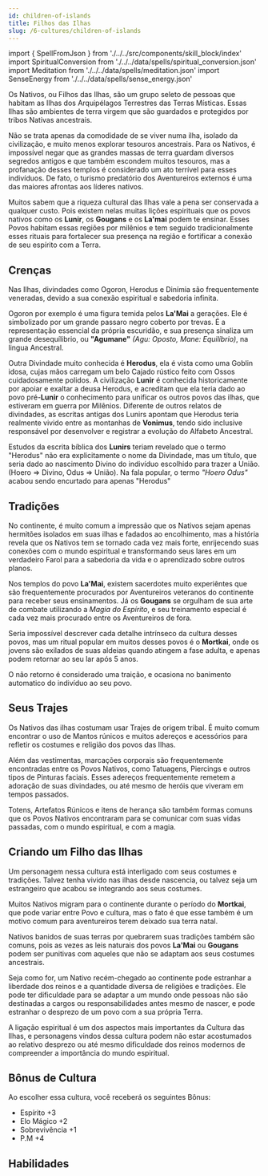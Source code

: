 ```yaml
---
id: children-of-islands
title: Filhos das Ilhas
slug: /6-cultures/children-of-islands
---
```


import { SpellFromJson } from './../../src/components/skill_block/index'
import SpiritualConversion from './../../data/spells/spiritual_conversion.json'
import Meditation from './../../data/spells/meditation.json'
import SenseEnergy from './../../data/spells/sense_energy.json'

Os Nativos, ou Filhos das Ilhas, são um grupo seleto de pessoas que habitam as Ilhas dos Arquipélagos Terrestres das Terras Místicas. Essas Ilhas são ambientes de terra virgem que são guardados e protegidos por tribos Nativas ancestrais.

Não se trata apenas da comodidade de se viver numa ilha, isolado da civilização, e muito menos explorar tesouros ancestrais.
Para os Nativos, é impossível negar que as grandes massas de terra guardam diversos segredos antigos e que também escondem muitos tesouros, mas a profanação desses templos é considerado um ato terrível para esses indivíduos.
De fato, o turismo predatório dos Aventureiros externos é uma das maiores afrontas aos líderes nativos.

Muitos sabem que a riqueza cultural das Ilhas vale a pena ser conservada a qualquer custo. Pois existem nelas muitas lições espirituais que os povos nativos como os **Lunir**, os **Gougans** e os **La'mai** podem te ensinar. Esses Povos habitam essas regiões por milênios e tem seguido tradicionalmente esses rituais para fortalecer sua presença na região e fortificar a conexão de seu espírito com a Terra.

## Crenças

Nas Ilhas, divindades como Ogoron, Herodus e Dinímia são frequentemente veneradas, devido a sua conexão espiritual e sabedoria infinita.

Ogoron por exemplo é uma figura temida pelos **La'Mai** a gerações. Ele é simbolizado por um grande passaro negro coberto por trevas. É a representação essencial da própria escuridão, e sua presença sinaliza um grande desequílibrio, ou **"Agumane"** *(Agu: Oposto, Mane: Equilíbrio)*, na lingua Ancestral.

Outra Divindade muito conhecida é **Herodus**, ela é vista como uma Goblin idosa, cujas mãos carregam um belo Cajado rústico feito com Ossos cuidadosamente polidos.
A civilização **Lunir** é conhecida historicamente por apoiar e exaltar a deusa Herodus, e acreditam que ela teria dado ao povo pré-**Lunir** o conhecimento para unificar os outros povos das ilhas, que estiveram em guerra por Milênios.
Diferente de outros relatos de divindades, as escritas antigas dos Lunirs apontam que Herodus teria realmente vivido entre as montanhas de **Vonimus**, tendo sido inclusive responsável por desenvolver e registrar a evolução do Alfabeto Ancestral.

Estudos da escrita bíblica dos **Lunirs** teriam revelado que o termo "Herodus" não era explicitamente o nome da Divindade, mas um título, que seria dado ao nascimento Divino do indivíduo escolhido para trazer a União. (Hoero => Divino, Odus => União). Na fala popular, o termo *"Hoero Odus"* acabou sendo encurtado para apenas "Herodus"

## Tradições

No continente, é muito comum a impressão que os Nativos sejam apenas hermitões isolados em suas ilhas e fadados ao encolhimento, mas a história revela que os Nativos tem se tornado cada vez mais forte, enrijecendo suas conexões com o mundo espiritual e transformando seus lares em um verdadeiro Farol para a sabedoria da vida e o aprendizado sobre outros planos.

Nos templos do povo **La'Mai**, existem sacerdotes muito experiêntes que são frequentemente procurados por Aventureiros veteranos do continente para receber seus ensinamentos.
Já os **Gougans** se orgulham de sua arte de combate utilizando a *Magia do Espírito*, e seu treinamento especial é cada vez mais procurado entre os Aventureiros de fora.

Seria impossível descrever cada detalhe intrínseco da cultura desses povos, mas um ritual popular em muitos desses povos é o **Mortkai**, onde os jovens são exilados de suas aldeias quando atingem a fase adulta, e apenas podem retornar ao seu lar após 5 anos.

O não retorno é considerado uma traição, e ocasiona no banimento automatico do indivíduo ao seu povo.

## Seus Trajes

Os Nativos das ilhas costumam usar Trajes de origem tribal. É muito comum encontrar o uso de Mantos rúnicos e muitos adereços e acessórios para refletir os costumes e religião dos povos das Ilhas.

Além das vestimentas, marcações corporais são frequentemente encontradas entre os Povos Nativos, como Tatuagens, Piercings e outros tipos de Pinturas faciais.
Esses adereços frequentemente remetem a adoração de suas divindades, ou até mesmo de heróis que viveram em tempos passados.

Totens, Artefatos Rúnicos e itens de herança são também formas comuns que os Povos Nativos encontraram para se comunicar com suas vidas passadas, com o mundo espiritual, e com a magia.

## Criando um Filho das Ilhas

Um personagem nessa cultura está interligado com seus costumes e tradições. Talvez tenha vivido nas ilhas desde nascencia, ou talvez seja um estrangeiro que acabou se integrando aos seus costumes.

Muitos Nativos migram para o continente durante o período do **Mortkai**, que pode variar entre Povo e cultura, mas o fato é que esse também é um motivo comum para aventureiros terem deixado sua terra natal.

Nativos banidos de suas terras por quebrarem suas tradições também são comuns, pois as vezes as leis naturais dos povos **La'Mai** ou **Gougans** podem ser punitivas com aqueles que não se adaptam aos seus costumes ancestrais.

Seja como for, um Nativo recém-chegado ao continente pode estranhar a liberdade dos reinos e a quantidade diversa de religiões e tradições. Ele pode ter dificuldade para se adaptar a um mundo onde pessoas não são destinadas a cargos ou responsabilidades antes mesmo de nascer, e pode estranhar o desprezo de um povo com a sua própria Terra.

A ligação espiritual é um dos aspectos mais importantes da Cultura das Ilhas, e personagens vindos dessa cultura podem não estar acostumados ao relativo desprezo ou até mesmo dificuldade dos reinos modernos de compreender a importância do mundo espiritual.

## Bônus de Cultura

Ao escolher essa cultura, você receberá os seguintes Bônus:

- Espírito +3
- Elo Mágico +2
- Sobrevivência +1
- P.M +4

## Habilidades

<SpellFromJson spellData={SpiritualConversion} />
<SpellFromJson spellData={Meditation} />
<SpellFromJson spellData={SenseEnergy} />
